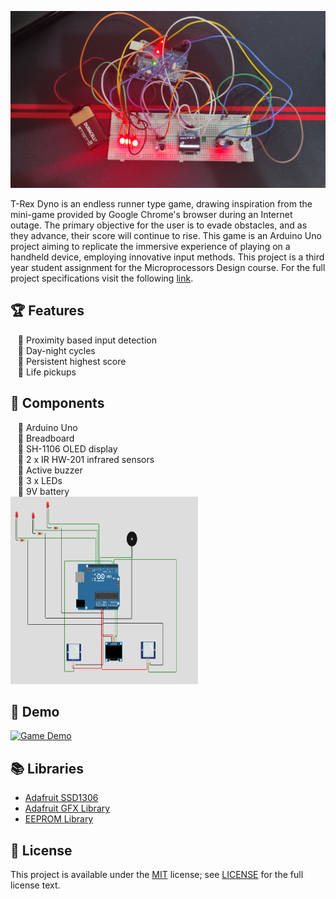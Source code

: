 <!--- insert project logo here -->
![](./assets/screenshots/setup.jpg)

<!--- general description of the project -->
T-Rex Dyno is an endless runner type game, drawing inspiration from the mini-game provided by Google Chrome's browser during an Internet outage. The primary objective for the user is to evade obstacles, and as they advance, their score will continue to rise.
This game is an Arduino Uno project aiming to replicate the immersive experience of playing on a handheld device, employing innovative input methods. This project is a third year student assignment for the Microprocessors Design course. For the full project specifications visit the following [link](https://ocw.cs.pub.ro/courses/pm/prj2022/ndrogeanu/dyno).

## :trophy: Features
  &nbsp;&nbsp; :small_orange_diamond: Proximity based input detection  
  &nbsp;&nbsp; :small_orange_diamond: Day-night cycles  
  &nbsp;&nbsp; :small_orange_diamond: Persistent highest score  
  &nbsp;&nbsp; :small_orange_diamond: Life pickups

## :nut_and_bolt: Components
  &nbsp;&nbsp; :small_blue_diamond: Arduino Uno   
  &nbsp;&nbsp; :small_blue_diamond: Breadboard  
  &nbsp;&nbsp; :small_blue_diamond: SH-1106 OLED display  
  &nbsp;&nbsp; :small_blue_diamond: 2 x IR HW-201 infrared sensors  
  &nbsp;&nbsp; :small_blue_diamond: Active buzzer    
  &nbsp;&nbsp; :small_blue_diamond: 3 x LEDs  
  &nbsp;&nbsp; :small_blue_diamond: 9V battery  
  <img src="./assets/screenshots/scheme.png" width="300" height="300">
  
## :gem: Demo
  [![Game Demo](https://img.youtube.com/vi/42q6RQ7Zfn4/0.jpg)](https://www.youtube.com/watch?v=42q6RQ7Zfn4)

## :books: Libraries
- [Adafruit SSD1306](https://www.arduino.cc/reference/en/libraries/adafruit-ssd1306/)
- [Adafruit GFX Library](https://www.arduino.cc/reference/en/libraries/adafruit-gfx-library/)
- [EEPROM Library](https://docs.arduino.cc/learn/built-in-libraries/eeprom/)

## :page_facing_up: License
This project is available under the [MIT][ref-mit] license; see [LICENSE](LICENSE) for the full license text.

[ref-mit]:              https://opensource.org/licenses/MIT
